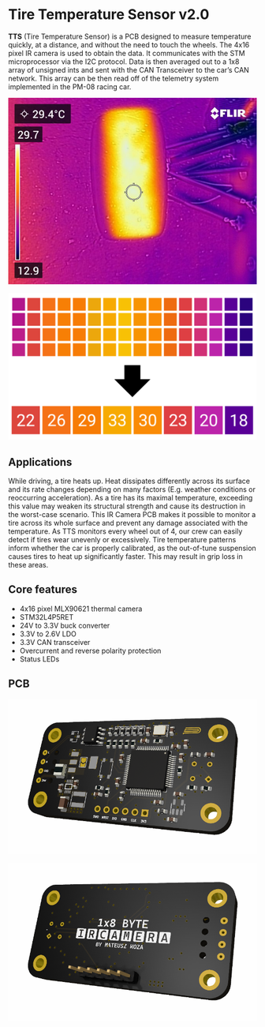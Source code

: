 # Tire Temperature Sensor v2.0

**TTS** (Tire Temperature Sensor) is a PCB designed to measure temperature quickly, at a distance, and without the need to touch the wheels. The 4x16 pixel IR camera is used to obtain the data. It communicates with the STM microprocessor via the I2C protocol. Data is then averaged out to a 1x8 array of unsigned ints and sent with the CAN Transceiver to the car’s CAN network. This array can be then read off of the telemetry system implemented in the PM-08 racing car.

<p align="center">
  <img src="/readme/3.jpg" alt="Sublime's custom image"/>
</p>

<p align="center">
  <img src="/readme/4.png" alt="Sublime's custom image"/>
</p>


## Applications

While driving, a tire heats up. Heat dissipates differently across its surface and its rate changes depending on many factors (E.g. weather conditions or reoccurring acceleration). As a tire has its maximal temperature, exceeding this value may weaken its structural strength and cause its destruction in the worst-case scenario. This IR Camera PCB makes it possible to monitor a tire across its whole surface and prevent any damage associated with the temperature. As TTS monitors every wheel out of 4, our crew can easily detect if tires wear unevenly or excessively. Tire temperature patterns inform whether the car is properly calibrated, as the out-of-tune suspension causes tires to heat up significantly faster. This may result in grip loss in these areas.

## Core features

* 4x16 pixel MLX90621 thermal camera
* STM32L4P5RET
* 24V to 3.3V buck converter
* 3.3V to 2.6V LDO
* 3.3V CAN transceiver
* Overcurrent and reverse polarity protection
* Status LEDs

## PCB

<p align="center">
  <img src="/readme/1.png" alt="Sublime's custom image"/>
</p>
<p align="center">
  <img src="/readme/2.png" alt="Sublime's custom image"/>
</p>
